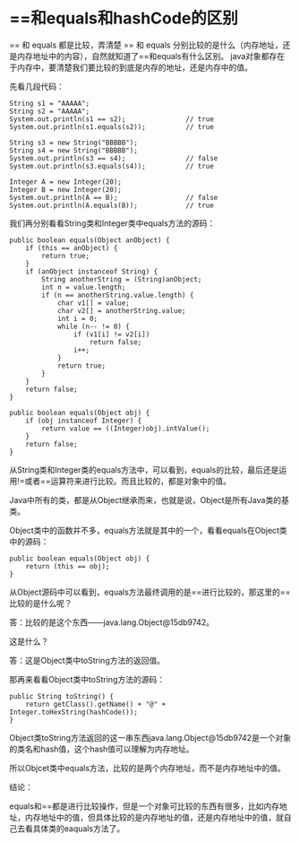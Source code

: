# ==和equals和hashCode的区别

== 和 equals 都是比较，弄清楚 == 和 equals 分别比较的是什么（内存地址，还是内存地址中的内容），自然就知道了==和equals有什么区别。 java对象都存在于内存中，要清楚我们要比较的到底是内存的地址，还是内存中的值。

先看几段代码：

```
String s1 = "AAAAA";
String s2 = "AAAAA";
System.out.println(s1 == s2);               // true
System.out.println(s1.equals(s2));          // true
```

```
String s3 = new String("BBBBB");
String s4 = new String("BBBBB");
System.out.println(s3 == s4);               // false
System.out.println(s3.equals(s4));          // true
```

```
Integer A = new Integer(20);
Integer B = new Integer(20);
System.out.println(A == B);                 // false
System.out.println(A.equals(B));            // true
```

我们再分别看看String类和Integer类中equals方法的源码：

```
public boolean equals(Object anObject) {
	if (this == anObject) {
		return true;
	}
	if (anObject instanceof String) {
		String anotherString = (String)anObject;
		int n = value.length;
		if (n == anotherString.value.length) {
			char v1[] = value;
			char v2[] = anotherString.value;
			int i = 0;
			while (n-- != 0) {
				if (v1[i] != v2[i])
					return false;
				i++;
			}
			return true;
		}
	}
	return false;
}
```

```
public boolean equals(Object obj) {
	if (obj instanceof Integer) {
		return value == ((Integer)obj).intValue();
	}
	return false;
}

```

从String类和Integer类的equals方法中，可以看到，equals的比较，最后还是运用!=或者==运算符来进行比较。而且比较的，都是对象中的值。

Java中所有的类，都是从Object继承而来，也就是说，Object是所有Java类的基类。

Object类中的函数并不多，equals方法就是其中的一个，看看equals在Object类中的源码：

```
public boolean equals(Object obj) {
    return (this == obj);
}
```

从Object源码中可以看到，equals方法最终调用的是==进行比较的，那这里的==比较的是什么呢？

答：比较的是这个东西——java.lang.Object@15db9742。

这是什么？

答：这是Object类中toString方法的返回值。

那再来看看Object类中toString方法的源码：

```
public String toString() {
    return getClass().getName() + "@" + Integer.toHexString(hashCode());
}
```

Object类toString方法返回的这一串东西java.lang.Object@15db9742是一个对象的类名和hash值，这个hash值可以理解为内存地址。

所以Objcet类中equals方法，比较的是两个内存地址，而不是内存地址中的值。

结论：

equals和==都是进行比较操作，但是一个对象可比较的东西有很多，比如内存地址，内存地址中的值，但具体比较的是内存地址的值，还是内存地址中的值，就自己去看具体类的eaquals方法了。